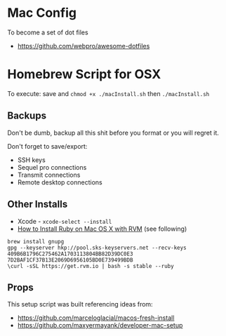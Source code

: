 # Mac Config

To become a set of dot files

- https://github.com/webpro/awesome-dotfiles

# Homebrew Script for OSX

To execute: save and `chmod +x ./macInstall.sh` then `./macInstall.sh`

## Backups

Don't be dumb, backup all this shit before you format or you will regret it.

Don't forget to save/export:

- SSH keys
- Sequel pro connections
- Transmit connections
- Remote desktop connections

## Other Installs

- Xcode - `xcode-select --install`
- [How to Install Ruby on Mac OS X with RVM](https://usabilityetc.com/articles/ruby-on-mac-os-x-with-rvm/) (see following)

```
brew install gnupg
gpg --keyserver hkp://pool.sks-keyservers.net --recv-keys 409B6B1796C275462A1703113804BB82D39DC0E3 7D2BAF1CF37B13E2069D6956105BD0E739499BDB
\curl -sSL https://get.rvm.io | bash -s stable --ruby
```

## Props

This setup script was built referencing ideas from:

- https://github.com/marceloglacial/macos-fresh-install
- https://github.com/maxyermayank/developer-mac-setup
